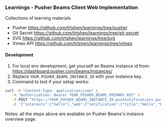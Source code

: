 ### Learnings - Pusher Beams Client Web Implementation

Collections of learning materials

- Pusher https://github.com/trtshen/learnings/tree/pusher
- Git Secret https://github.com/trtshen/learnings/tree/git-secret
- SVG https://github.com/trtshen/learnings/tree/svg
- Vimeo API https://github.com/trtshen/learnings/tree/vimeo


#### Development

1. For local env development, get yourself an Beams instance id from: https://dashboard.pusher.com/beams/instances/
1. Replace `YOUR_PUSHER_BEAMS_INSTANCE_ID` with your instance key.
1. Command to test if your setup works:
  ```bash
  curl -H "Content-Type: application/json" \
     -H "Authorization: Bearer YOUR_PUSHER_BEAMS_PRIMARY_KEY" \
     -X POST "https://YOUR_PUSHER_BEAMS_INSTANCE_ID.pushnotifications.pusher.com/publish_api/v1/instances/YOUR_PUSHER_BEAMS_INSTANCE_ID/publishes" \
     -d '{"interests":["hello"],"web":{"notification":{"title":"Hello","body":"Hello, world!"}}}'
  ```

Notes: all the steps above are available on Pusher Beams's instance overview page.
